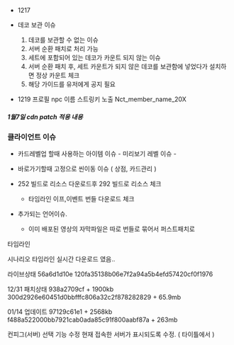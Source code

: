 - 1217
- 데코 보관 이슈
	1. 데코를 보관할 수 없는 이슈 
	2. 서버 순환 패치로 처리 가능
	3. 세트에 포함되어 있는 데코가 카운트 되지 않는 이슈 
	4. 서버 순환 패치 후, 세트 카운트가 되지 않은 데코를 보관함에 넣었다가 설치하면 정상 카운트 체크 
	5. 해당 가이드를 유저에게 공지 필요



- 1219 프로필 npc 이름 스트링키 노출 Nct_member_name_20X 

##### 1월7일 cdn patch 적용 내용


### 클라이언트 이슈

- 카드레벨업 할때 사용하는 아이템 이슈 - 미리보기 레벨 이슈 - 
- 바로가기할때 고정으로 씬이동 이슈  ( 상점, 카드관리 )

- 252 빌드로 리소스 다운로드후 292 빌드로 리소스 체크  
	- 타임라인 이프,이벤트 번들 다운로드 체크

- 추가되는 언어이슈. 
	- 이미 배포된 영상의 자막파일은 따로 번들로 묶어서 퍼스트패치로



타임라인 

시나리오 타임라인 실시간 다운로드 였음..

라이브상태
56a6d1d10e
120fa35138b06e7f2a94a5b4efd57420cf0f1976


12/31  패치상태
938a2709cf  + 1900kb
300d2926e60451d0bbfffc806a32c2f878282829  + 65.9mb


01/14 업데이트
97129c61e1   + 2568kb
f488a522000bb7921cab0ada85c91f800aabf87a    +  263mb



컨피그(서버) 선택 기능 수정
현재 접속한 서버가 표시되도록 수정. ( 타이틀에서 )